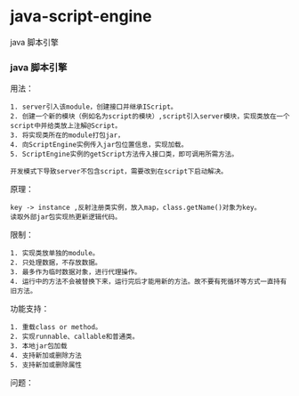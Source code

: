# java-script-engine
java 脚本引擎

### java 脚本引擎

用法：

    1. server引入该module，创建接口并继承IScript。
    2. 创建一个新的模块（例如名为script的模块）,script引入server模块，实现类放在一个script中并给类放上注解@Script。
    3. 将实现类所在的module打包jar，
    4. 向ScriptEngine实例传入jar包位置信息，实现加载。
    5. ScriptEngine实例的getScript方法传入接口类，即可调用所需方法。

    开发模式下导致server不包含script，需要改到在script下启动解决。

原理：

    key -> instance ,反射注册类实例，放入map，class.getName()对象为key。  
    读取外部jar包实现热更新逻辑代码。  

限制：

    1. 实现类放单独的module。    
    2. 只处理数据，不存放数据。  
    3. 最多作为临时数据对象，进行代理操作。  
    4. 运行中的方法不会被替换下来，运行完后才能用新的方法。故不要有死循环等方式一直持有旧方法。  

功能支持：

    1. 重载class or method。  
    2. 实现runnable、callable和普通类。
    3. 本地jar包加载
    4. 支持新加或删除方法
    5. 支持新加或删除属性

问题：
        